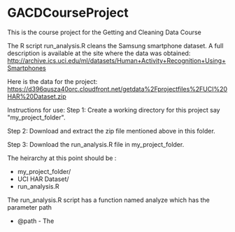 GACDCourseProject
=================

This is the course project for the Getting and Cleaning Data Course

The R script run_analysis.R cleans the Samsung smartphone dataset. A full description is available at the site where the data was obtained:
http://archive.ics.uci.edu/ml/datasets/Human+Activity+Recognition+Using+Smartphones

Here is the data for the project:
https://d396qusza40orc.cloudfront.net/getdata%2Fprojectfiles%2FUCI%20HAR%20Dataset.zip

Instructions for use:
Step 1: Create a working directory for this project say "my_project_folder".

Step 2: Download and extract the zip file mentioned above in this folder.

Step 3: Download the run_analysis.R file in my_project_folder.

The heirarchy at this point should be :
* my_project_folder/
 * UCI HAR Dataset/
 * run_analysis.R

The run_analysis.R script has a function named analyze which has the parameter path
* @path - The

